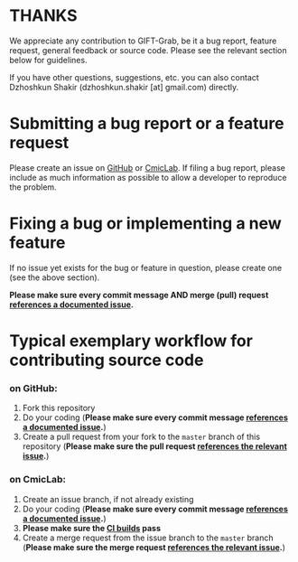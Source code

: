 # THANKS

We appreciate any contribution to GIFT-Grab, be it a bug report, feature request, general feedback or source code.
Please see the relevant section below for guidelines.

If you have other questions, suggestions, etc. you can also contact Dzhoshkun Shakir (dzhoshkun.shakir [at] gmail.com) directly.


# Submitting a bug report or a feature request

Please create an issue on [GitHub][gh] or [CmicLab][cl].
If filing a bug report, please include as much information as possible to allow a developer to reproduce the problem.

[gh]: https://github.com/gift-surg/GIFT-Grab/issues
[cl]: https://cmiclab.cs.ucl.ac.uk/GIFT-Surg/GIFT-Grab/issues


# Fixing a bug or implementing a new feature

If no issue yet exists for the bug or feature in question, please create one (see the above section).

**Please make sure every commit message AND merge (pull) request [references a documented issue][rdi].**

[rdi]: https://help.github.com/articles/autolinked-references-and-urls/#issues-and-pull-requests


# Typical exemplary workflow for contributing source code

### on GitHub:
1. Fork this repository
2. Do your coding (**Please make sure every commit message [references a documented issue][rdi].**)
3. Create a pull request from your fork to the `master` branch of this repository (**Please make sure the pull request [references the relevant issue][rdi].**)


### on CmicLab:
1. Create an issue branch, if not already existing
2. Do your coding (**Please make sure every commit message [references a documented issue][rdi].**)
3. **Please make sure the [CI builds][ci] pass**
3. Create a merge request from the issue branch to the `master` branch (**Please make sure the merge request [references the relevant issue][rdi].**)

[ci]: https://cmiclab.cs.ucl.ac.uk/GIFT-Surg/GIFT-Grab/pipelines
